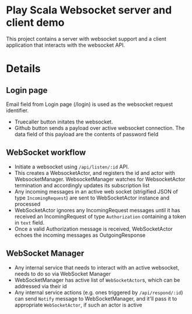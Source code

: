 # Play Scala Websocket server and client demo

This project contains a server with websocket support and a client application that interacts with the websocket API.

# Details

## Login page
Email field from Login page (/login) is used as the websocket request identifier.

- Truecaller button initates the websocket.
- Github button sends a payload over active websocket connection. The data field of this payload are the contents of password field

## WebSocket workflow
- Initiate a websocket using `/api/listen/:id` API.
- This creates a WebsocketActor, and registers the id and actor with WebsocketManager. WebsocketManager watches for WebsocketActor termination and accordingly updates its subscription list
- Any incoming messages in an active web socket (strigified JSON of type `IncomingRequest`) are sent to WebSocketActor instance and processed
- WebSocketActor ignores any IncomingRequest messages until it has received an IncomingRequest of type `Authorization` containing a token in `text` field.
- Once a valid Authorization message is received, WebSocketActor echoes the incoming messages as OutgoingResponse

## WebSocket Manager
- Any internal service that needs to interact with an active websocket, needs to do so via WebSocket Manager
- WebSocketManager has active list of `WebSocketActor`s, which can be addressed via their id
- Any internal service actions (e.g. ones triggered by `/api/respond/:id`) can send `Notify` message to WebSocketManager, and it'll pass it to appropriate `WebSocketActor`, if such an actor is active
